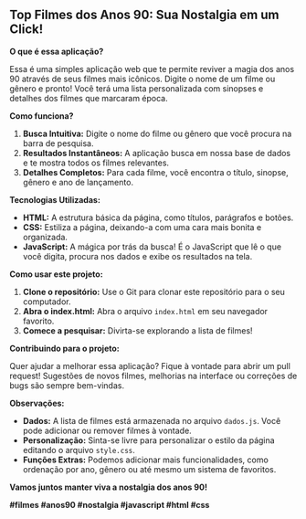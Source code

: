 ## Top Filmes dos Anos 90: Sua Nostalgia em um Click!

**O que é essa aplicação?**

Essa é uma simples aplicação web que te permite reviver a magia dos anos 90 através de seus filmes mais icônicos. Digite o nome de um filme ou gênero e pronto! Você terá uma lista personalizada com sinopses e detalhes dos filmes que marcaram época.

**Como funciona?**

1. **Busca Intuitiva:** Digite o nome do filme ou gênero que você procura na barra de pesquisa.
2. **Resultados Instantâneos:** A aplicação busca em nossa base de dados e te mostra todos os filmes relevantes.
3. **Detalhes Completos:** Para cada filme, você encontra o título, sinopse, gênero e ano de lançamento.

**Tecnologias Utilizadas:**

* **HTML:** A estrutura básica da página, como títulos, parágrafos e botões.
* **CSS:** Estiliza a página, deixando-a com uma cara mais bonita e organizada.
* **JavaScript:** A mágica por trás da busca! É o JavaScript que lê o que você digita, procura nos dados e exibe os resultados na tela.

**Como usar este projeto:**

1. **Clone o repositório:** Use o Git para clonar este repositório para o seu computador.
2. **Abra o index.html:** Abra o arquivo `index.html` em seu navegador favorito.
3. **Comece a pesquisar:** Divirta-se explorando a lista de filmes!

**Contribuindo para o projeto:**

Quer ajudar a melhorar essa aplicação? Fique à vontade para abrir um pull request! Sugestões de novos filmes, melhorias na interface ou correções de bugs são sempre bem-vindas.

**Observações:**

* **Dados:** A lista de filmes está armazenada no arquivo `dados.js`. Você pode adicionar ou remover filmes à vontade.
* **Personalização:** Sinta-se livre para personalizar o estilo da página editando o arquivo `style.css`.
* **Funções Extras:** Podemos adicionar mais funcionalidades, como ordenação por ano, gênero ou até mesmo um sistema de favoritos.

**Vamos juntos manter viva a nostalgia dos anos 90!** 

**#filmes #anos90 #nostalgia #javascript #html #css**
